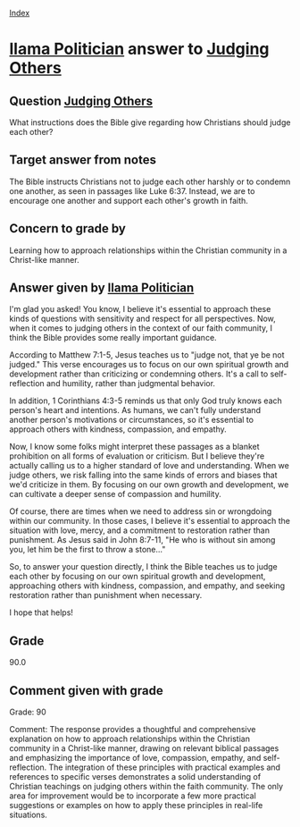 
[Index](../../index.md)
# [llama Politician](../../answering_models/llama_Politician.md) answer to [Judging Others](../../questions/Judging_Others.md)

## Question [Judging Others](../../questions/Judging_Others.md)
What instructions does the Bible give regarding how Christians should judge each other?

## Target answer from notes
The Bible instructs Christians not to judge each other harshly or to condemn one another, as seen in passages like Luke 6:37. Instead, we are to encourage one another and support each other's growth in faith.

## Concern to grade by
Learning how to approach relationships within the Christian community in a Christ-like manner.

## Answer given by [llama Politician](../../answering_models/llama_Politician.md)
I'm glad you asked! You know, I believe it's essential to approach these kinds of questions with sensitivity and respect for all perspectives. Now, when it comes to judging others in the context of our faith community, I think the Bible provides some really important guidance.

According to Matthew 7:1-5, Jesus teaches us to "judge not, that ye be not judged." This verse encourages us to focus on our own spiritual growth and development rather than criticizing or condemning others. It's a call to self-reflection and humility, rather than judgmental behavior.

In addition, 1 Corinthians 4:3-5 reminds us that only God truly knows each person's heart and intentions. As humans, we can't fully understand another person's motivations or circumstances, so it's essential to approach others with kindness, compassion, and empathy.

Now, I know some folks might interpret these passages as a blanket prohibition on all forms of evaluation or criticism. But I believe they're actually calling us to a higher standard of love and understanding. When we judge others, we risk falling into the same kinds of errors and biases that we'd criticize in them. By focusing on our own growth and development, we can cultivate a deeper sense of compassion and humility.

Of course, there are times when we need to address sin or wrongdoing within our community. In those cases, I believe it's essential to approach the situation with love, mercy, and a commitment to restoration rather than punishment. As Jesus said in John 8:7-11, "He who is without sin among you, let him be the first to throw a stone..."

So, to answer your question directly, I think the Bible teaches us to judge each other by focusing on our own spiritual growth and development, approaching others with kindness, compassion, and empathy, and seeking restoration rather than punishment when necessary.

I hope that helps!

## Grade
90.0

## Comment given with grade
Grade: 90

Comment: The response provides a thoughtful and comprehensive explanation on how to approach relationships within the Christian community in a Christ-like manner, drawing on relevant biblical passages and emphasizing the importance of love, compassion, empathy, and self-reflection. The integration of these principles with practical examples and references to specific verses demonstrates a solid understanding of Christian teachings on judging others within the faith community. The only area for improvement would be to incorporate a few more practical suggestions or examples on how to apply these principles in real-life situations.
